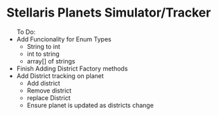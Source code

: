 # Stellaris Planets Simulator/Tracker
<ul>To Do:
  <li>Add Funcionality for Enum Types
    <ul>
      <li>String to int
      <li>int to string
      <li>array[] of strings
    </ul>
  <li>Finish Adding District Factory methods
  <li>Add District tracking on planet
  <ul>
      <li>Add district
      <li>Remove district
      <li>replace District
      <li>Ensure planet is updated as districts change
  </ul>
</ul>

